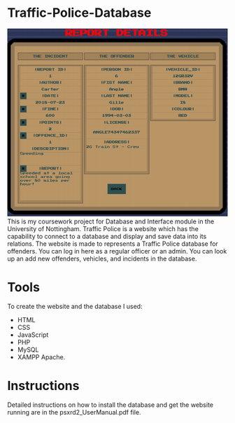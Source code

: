 # Traffic-Police-Database
![](1.png)
This is my coursework project for Database and Interface module in the University of Nottingham. Traffic Police is a website which has the capability to connect to a database and display and save data into its relations. 
The website is made to represents a Traffic Police database for offenders. You can log in here as a regular officer or an admin. 
You can look up an add new offenders, vehicles, and incidents in the database. 

# Tools
To create the website and the database I used:
-	HTML
-	CSS
-	JavaScript
-	PHP
-	MySQL
-	XAMPP Apache.

# Instructions
Detailed instructions on how to install the database and get the website running are in the psxrd2_UserManual.pdf file.
